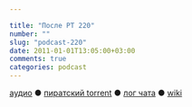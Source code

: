 ```yaml
---

title: "После РТ 220"
number: ""
slug: "podcast-220"
date: 2011-01-01T13:05:00+03:00
comments: true
categories: podcast
---
```

[аудио](http://cdn.radio-t.com/rt220post.mp3) ● [пиратский torrent](http://pirates.radio-t.com/torrents/rt220post.mp3.torrent) ● [лог чата](http://chat.radio-t.com/logs/radio-t-220.html) ● [wiki](http://wiki.radio-t.com/%D0%9F%D0%BE%D1%81%D0%BB%D0%B5_%D0%A0%D0%A2_220)<audio src="http://cdn.radio-t.com/rt220post.mp3" preload="none">
